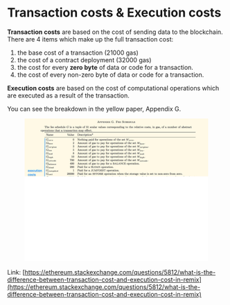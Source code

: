 # Transaction costs & Execution costs

**Transaction costs** are based on the cost of sending data to the blockchain. There are 4 items which make up the full transaction cost:

1. the base cost of a transaction (21000 gas)
2. the cost of a contract deployment (32000 gas)
3. the cost for every **zero byte** of data or code for a transaction.
4. the cost of every non-zero byte of data or code for a transaction.

**Execution costs** are based on the cost of computational operations which are executed as a result of the transaction.

You can see the breakdown in the yellow paper, Appendix G.

<figure><img src="../.gitbook/assets/image (232).png" alt=""><figcaption></figcaption></figure>

Link: [https://ethereum.stackexchange.com/questions/5812/what-is-the-difference-between-transaction-cost-and-execution-cost-in-remix](https://ethereum.stackexchange.com/questions/5812/what-is-the-difference-between-transaction-cost-and-execution-cost-in-remix)
